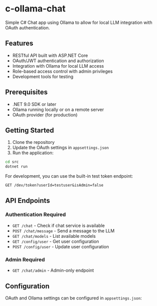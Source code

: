 # c-ollama-chat
Simple C# Chat app using Ollama to allow for local LLM integration with OAuth authentication.

## Features

- RESTful API built with ASP.NET Core
- OAuth/JWT authentication and authorization
- Integration with Ollama for local LLM access
- Role-based access control with admin privileges
- Development tools for testing

## Prerequisites

- .NET 9.0 SDK or later
- Ollama running locally or on a remote server
- OAuth provider (for production)

## Getting Started

1. Clone the repository
2. Update the OAuth settings in `appsettings.json`
3. Run the application:

```bash
cd src
dotnet run
```

For development, you can use the built-in test token endpoint:

```
GET /dev/token?userId=testuser&isAdmin=false
```

## API Endpoints

### Authentication Required
- `GET /chat` - Check if chat service is available
- `POST /chat/message` - Send a message to the LLM
- `GET /chat/models` - List available models
- `GET /config/user` - Get user configuration
- `POST /config/user` - Update user configuration

### Admin Required
- `GET /chat/admin` - Admin-only endpoint

## Configuration

OAuth and Ollama settings can be configured in `appsettings.json`:
